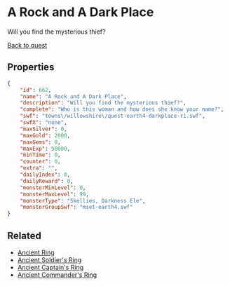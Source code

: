 # A Rock and A Dark Place

Will you find the mysterious thief?

[Back to quest](../quests.md)

## Properties

```json
{
    "id": 662,
    "name": "A Rock and A Dark Place",
    "description": "Will you find the mysterious thief?",
    "complete": "Who is this woman and how does she know your name?",
    "swf": "towns\/willowshire\/quest-earth4-darkplace-r1.swf",
    "swfX": "none",
    "maxSilver": 0,
    "maxGold": 2000,
    "maxGems": 0,
    "maxExp": 50000,
    "minTime": 0,
    "counter": 0,
    "extra": "",
    "dailyIndex": 0,
    "dailyReward": 0,
    "monsterMinLevel": 0,
    "monsterMaxLevel": 99,
    "monsterType": "Skellies, Darkness Ele",
    "monsterGroupSwf": "mset-earth4.swf"
}
```

## Related

- [Ancient Ring](../items/4298-ancient-ring.md)
- [Ancient Soldier's Ring](../items/4299-ancient-soldier-s-ring.md)
- [Ancient Captain's Ring](../items/4300-ancient-captain-s-ring.md)
- [Ancient Commander's Ring](../items/4301-ancient-commander-s-ring.md)

